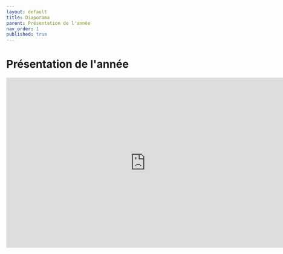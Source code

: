```yaml
---
layout: default
title: Diaporama
parent: Présentation de l'année
nav_order: 1
published: true
---
```

# Présentation de l'année

<iframe src="https://docs.google.com/presentation/d/e/2PACX-1vTFMF1r4WyA1hhiqVTenerJpj4R1CIuOwJ9i6nnBXzMaeqz0uskDJ0O-dGMQRgYwj8eMI5x_r9J21eD/embed?start=false&loop=false&delayms=60000" frameborder="0" width="735" height="450" allowfullscreen="true" mozallowfullscreen="true" webkitallowfullscreen="true"></iframe>

